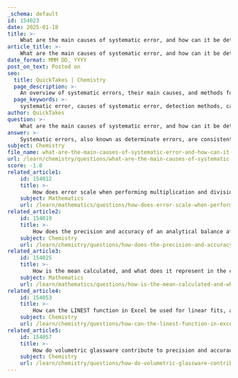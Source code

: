 ```yaml
---
_schema: default
id: 154023
date: 2025-01-18
title: >-
    What are the main causes of systematic error, and how can it be detected?
article_title: >-
    What are the main causes of systematic error, and how can it be detected?
date_format: MMM DD, YYYY
post_on_text: Posted on
seo:
  title: QuickTakes | Chemistry
  page_description: >-
    An overview of systematic errors, their main causes, and methods for detecting and correcting these errors in scientific measurements.
  page_keywords: >-
    systematic error, causes of systematic error, detection methods, calibration, instrument malfunction, experimental design, environmental factors, user errors, measurement accuracy, standard reference materials, blank determinations, independent methods, replicate measurements
author: QuickTakes
question: >-
    What are the main causes of systematic error, and how can it be detected?
answer: >-
    Systematic errors, also known as determinate errors, are consistent inaccuracies that affect measurement results in a predictable manner. The main causes of systematic error include:\n\n1. **Faulty Calibration**: Instruments that are not properly calibrated can consistently yield measurements that are either too high or too low. For example, a scale that always reads 0.5 grams heavier than the actual weight will introduce a systematic error in all measurements taken with it.\n\n2. **Instrument Malfunctions**: Equipment that is malfunctioning or worn out can produce consistent errors. For instance, a thermometer that is stuck or a pH meter that is not functioning correctly can lead to systematic inaccuracies in temperature or pH readings.\n\n3. **Method-Related Issues**: Flaws in the experimental design or methodology can also lead to systematic errors. For example, if a specific procedure consistently leads to the loss of small particles during a filtration process, the final mass measured will be systematically lower than the true value.\n\n4. **Environmental Factors**: Changes in environmental conditions, such as temperature or humidity, can affect the performance of measuring instruments. For example, a change in lab temperature might alter the calibration of a balance, leading to systematic errors in weight measurements.\n\n5. **User Errors**: While often considered separate from systematic errors, consistent mistakes made by the user, such as misreading a device or consistently using the wrong technique, can introduce systematic biases in measurements.\n\n### Detection of Systematic Errors\n\nDetecting systematic errors is crucial for improving measurement accuracy. Here are some methods to identify and correct these errors:\n\n1. **Calibration and Standardization**: Regularly calibrating instruments against known standards can help identify systematic errors. If discrepancies are found, adjustments can be made to the instrument or measurement technique.\n\n2. **Analyzing Standard Reference Materials (SRMs)**: By measuring known quantities of standard reference materials, researchers can determine if their measurements are consistently off and by how much.\n\n3. **Conducting Blank Determinations**: Running blank samples (samples without the analyte of interest) can help identify any background noise or contamination that may be contributing to systematic errors.\n\n4. **Comparing Results from Independent Methods**: Using different methods to measure the same quantity can help identify systematic errors. If results from different methods consistently differ, it may indicate a systematic error in one or both methods.\n\n5. **Replicating Measurements**: Performing multiple measurements under the same conditions can help identify patterns of error. If the results consistently deviate from the expected value, it suggests the presence of a systematic error.\n\nBy employing these detection methods, researchers can improve the reliability of their measurements and minimize the impact of systematic errors on their results.
subject: Chemistry
file_name: what-are-the-main-causes-of-systematic-error-and-how-can-it-be-detected.md
url: /learn/chemistry/questions/what-are-the-main-causes-of-systematic-error-and-how-can-it-be-detected
score: -1.0
related_article1:
    id: 154012
    title: >-
        How does error scale when performing multiplication and division operations?
    subject: Mathematics
    url: /learn/mathematics/questions/how-does-error-scale-when-performing-multiplication-and-division-operations
related_article2:
    id: 154019
    title: >-
        How does the precision and accuracy of an analytical balance affect measurement results?
    subject: Chemistry
    url: /learn/chemistry/questions/how-does-the-precision-and-accuracy-of-an-analytical-balance-affect-measurement-results
related_article3:
    id: 154025
    title: >-
        How is the mean calculated, and what does it represent in the context of error analysis?
    subject: Mathematics
    url: /learn/mathematics/questions/how-is-the-mean-calculated-and-what-does-it-represent-in-the-context-of-error-analysis
related_article4:
    id: 154053
    title: >-
        How can the LINEST function in Excel be used for linear fits, and what does its output indicate?
    subject: Chemistry
    url: /learn/chemistry/questions/how-can-the-linest-function-in-excel-be-used-for-linear-fits-and-what-does-its-output-indicate
related_article5:
    id: 154057
    title: >-
        How do volumetric glassware contribute to precision and accuracy in measurements?
    subject: Chemistry
    url: /learn/chemistry/questions/how-do-volumetric-glassware-contribute-to-precision-and-accuracy-in-measurements
---
```


&nbsp;